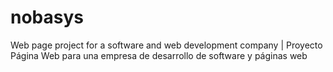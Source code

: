 # nobasys
Web page project for a software and web development company | 
Proyecto Página Web para una empresa de desarrollo de software y páginas web
